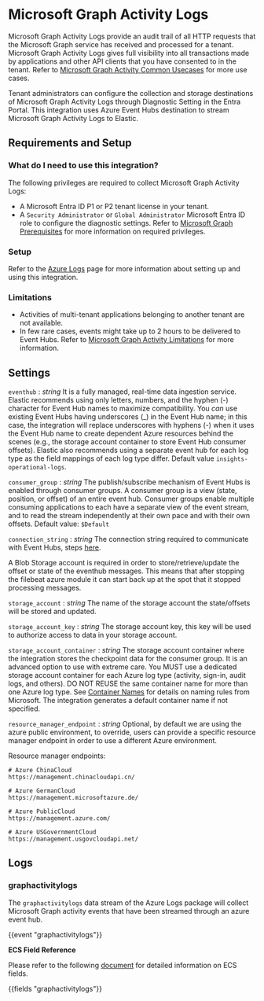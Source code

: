 # Microsoft Graph Activity Logs

Microsoft Graph Activity Logs provide an audit trail of all HTTP requests that the Microsoft Graph service has received and processed for a tenant. Microsoft Graph Activity Logs gives full visibility into all transactions made by applications and other API clients that you have consented to in the tenant. Refer to [Microsoft Graph Activity Common Usecases](https://learn.microsoft.com/en-us/graph/microsoft-graph-activity-logs-overview#common-use-cases-for-microsoft-graph-activity-logs) for more use cases.

Tenant administrators can configure the collection and storage destinations of Microsoft Graph Activity Logs through Diagnostic Setting in the Entra Portal. This integration uses Azure Event Hubs destination to stream Microsoft Graph Activity Logs to Elastic.

## Requirements and Setup

### What do I need to use this integration?

The following privileges are required to collect Microsoft Graph Activity Logs:
- A Microsoft Entra ID P1 or P2 tenant license in your tenant.
- A `Security Administrator` or `Global Administrator` Microsoft Entra ID role to configure the diagnostic settings.
Refer to [Microsoft Graph Prerequisites](https://learn.microsoft.com/en-us/graph/microsoft-graph-activity-logs-overview#prerequisites) for more information on required privileges.

### Setup

Refer to the [Azure Logs](https://docs.elastic.co/integrations/azure) page for more information about setting up and using this integration.

### Limitations

- Activities of multi-tenant applications belonging to another tenant are not available.
- In few rare cases, events might take up to 2 hours to be delivered to Event Hubs.
Refer to [Microsoft Graph Activity Limitations](https://learn.microsoft.com/en-us/graph/microsoft-graph-activity-logs-overview#limitations) for more information.

## Settings

`eventhub` :
  _string_
It is a fully managed, real-time data ingestion service. Elastic recommends using only letters, numbers, and the hyphen (-) character for Event Hub names to maximize compatibility. You _can_ use existing Event Hubs having underscores (_) in the Event Hub name; in this case, the integration will replace underscores with hyphens (-) when it uses the Event Hub name to create dependent Azure resources behind the scenes (e.g., the storage account container to store Event Hub consumer offsets). Elastic also recommends using a separate event hub for each log type as the field mappings of each log type differ.
Default value `insights-operational-logs`.

`consumer_group` :
_string_
 The publish/subscribe mechanism of Event Hubs is enabled through consumer groups. A consumer group is a view (state, position, or offset) of an entire event hub. Consumer groups enable multiple consuming applications to each have a separate view of the event stream, and to read the stream independently at their own pace and with their own offsets.
Default value: `$Default`

`connection_string` :
_string_
The connection string required to communicate with Event Hubs, steps [here](https://docs.microsoft.com/en-us/azure/event-hubs/event-hubs-get-connection-string).

A Blob Storage account is required in order to store/retrieve/update the offset or state of the eventhub messages. This means that after stopping the filebeat azure module it can start back up at the spot that it stopped processing messages.

`storage_account` :
_string_
The name of the storage account the state/offsets will be stored and updated.

`storage_account_key` :
_string_
The storage account key, this key will be used to authorize access to data in your storage account.

`storage_account_container` :
_string_
The storage account container where the integration stores the checkpoint data for the consumer group. It is an advanced option to use with extreme care. You MUST use a dedicated storage account container for each Azure log type (activity, sign-in, audit logs, and others). DO NOT REUSE the same container name for more than one Azure log type. See [Container Names](https://docs.microsoft.com/en-us/rest/api/storageservices/naming-and-referencing-containers--blobs--and-metadata#container-names) for details on naming rules from Microsoft. The integration generates a default container name if not specified. 

`resource_manager_endpoint` :
_string_
Optional, by default we are using the azure public environment, to override, users can provide a specific resource manager endpoint in order to use a different Azure environment.

Resource manager endpoints:

```text
# Azure ChinaCloud
https://management.chinacloudapi.cn/

# Azure GermanCloud
https://management.microsoftazure.de/

# Azure PublicCloud 
https://management.azure.com/

# Azure USGovernmentCloud
https://management.usgovcloudapi.net/
```

## Logs

### graphactivitylogs

The `graphactivitylogs` data stream of the Azure Logs package will collect Microsoft Graph activity events that have been streamed through an azure event hub.

{{event "graphactivitylogs"}}

**ECS Field Reference**

Please refer to the following [document](https://www.elastic.co/guide/en/ecs/current/ecs-field-reference.html) for detailed information on ECS fields.

{{fields "graphactivitylogs"}}
